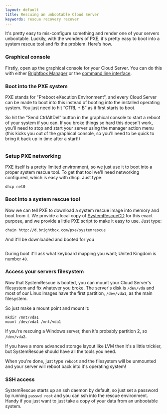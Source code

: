 ```yaml
---
layout: default
title: Rescuing an unbootable Cloud Server
keywords: rescue recovery recover
---
```


It's pretty easy to mis-configure something and render one of your servers unbootable. Luckily, with the wonders of PXE, it's pretty easy to boot into a system rescue tool and fix the problem. Here's how.

### Graphical console

Firstly, open up the graphical console for your Cloud Server. You can do this with either [Brightbox Manager](/docs/guides/manager/graphical-console/) or the [command line interface](/docs/guides/cli/graphical-console/).

### Boot into the PXE system

PXE stands for "Preboot eXecution Environment", and every Cloud Server can be made to boot into this instead of booting into the installed operating system. You just need to hit <q>CTRL + B</q> as it first starts to boot.

So hit the <q>Send CtrlAltDel</q> button in the graphical console to start a reboot of your system if you can. If you broke things so hard this doesn't work, you'll need to stop and start your server using the manager action menu (this kicks you out of the graphical console, so you'll need to be quick to bring it back up in time after a start!)

<img src="/images/docs/graphical-console-gpxe.png" alt="" class="doc-border doc-center"/>

### Setup PXE networking

PXE itself is a pretty limited environment, so we just use it to boot into a proper system rescue tool. To get that tool we'll need networking configured, which is easy with dhcp. Just type:

    dhcp net0

### Boot into a system rescue tool

Now we can tell PXE to download a system rescue image into memory and boot from it. We provide a local copy of [SystemRescueCD](http://www.sysresccd.org/SystemRescueCd_Homepage) for this exact purpose, and we provide a little PXE script to make it easy to use. Just type:

    chain http://d.brightbox.com/pxe/systemrescue

And it'll be downloaded and booted for you

<img src="/images/docs/graphical-console-gpxe-rescue.png" alt="" class="doc-center doc-border"/>

During boot it'll ask what keyboard mapping you want; United Kingdom is number `40`.

### Access your servers filesystem

Now that SystemRescue is booted, you can mount your Cloud Server's filesystem and fix whatever you broke. The server's disk is `/dev/vda` and most of our Linux images have the first partition, `/dev/vda1`, as the main filesystem.

So just make a mount point and mount it:

    mkdir /mnt/vda1
    mount /dev/vda1 /mnt/vda1

If you're rescuing a Windows server, then it's probably partition 2, so `/dev/vda2`.

If you have a more advanced storage layout like LVM then it's a little trickier, but SystemRescue should have all the tools you need.

When you're done, just type `reboot` and the filesystem will be unmounted and your server will reboot back into it's operating system!

### SSH access

SystemRescue starts up an ssh daemon by default, so just set a password by running `passwd root` and you can ssh into the rescue environment.  Handy if you just want to just take a copy of your data from an unbootable system.

